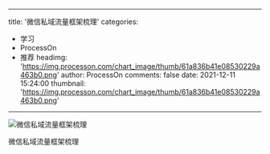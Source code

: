 
---
title: '微信私域流量框架梳理'
categories: 
 - 学习
 - ProcessOn
 - 推荐
headimg: 'https://img.processon.com/chart_image/thumb/61a836b41e08530229a463b0.png'
author: ProcessOn
comments: false
date: 2021-12-11 15:24:00
thumbnail: 'https://img.processon.com/chart_image/thumb/61a836b41e08530229a463b0.png'
---

<div>   
<img class="thumb" alt="微信私域流量框架梳理" src="https://img.processon.com/chart_image/thumb/61a836b41e08530229a463b0.png" referrerpolicy="no-referrer">
<p>微信私域流量框架梳理</p>  
</div>
            